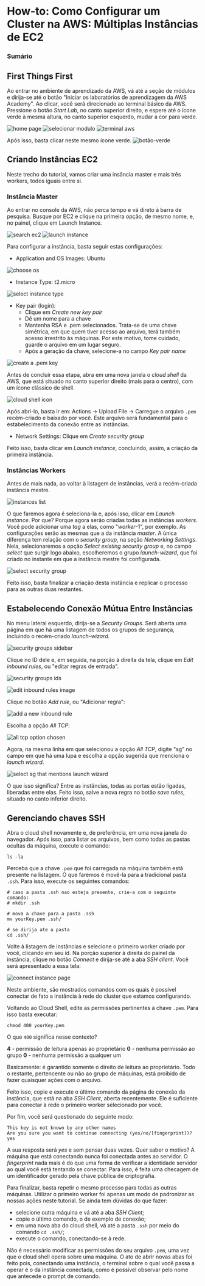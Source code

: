 # How-to: Como Configurar um Cluster na AWS: Múltiplas Instâncias de EC2

### Sumário

## First Things First

Ao entrar no ambiente de aprendizado da AWS, vá até a seção de módulos e dirija-se até o botão "Iniciar os laboratórios de aprendizagem da AWS Academy". Ao clicar, você será direcionado ao terminal básico da AWS. Pressione o botão *Start Lab*, no canto superior direito, e espere até o ícone verde à mesma altura, no canto superior esquerdo, mudar a cor para verde.

![home page](./assets/aws-pagina-inicial.png)
![selecionar modulo](./assets/aws-selecionar-modulo.png)
![terminal aws](./assets/aws-terminal-aws.png)

Após isso, basta clicar neste mesmo ícone verde.
![botão-verde](./assets/aws-verde.png)

## Criando Instâncias EC2

Neste trecho do tutorial, vamos criar uma insância master e mais três workers, todos iguais entre si.

### Instância Master

Ao entrar no console da AWS, não perca tempo e vá direto à barra de pesquisa. Busque por EC2 e clique na primeira opção, de mesmo nome, e, no painel, clique em Launch Instance.

![search ec2](./assets/aws-search-ec2.png)
![launch instance](./assets/launch-ec2.png)

Para configurar a instância, basta seguir estas configurações:
- Application and OS Images: Ubuntu

![choose os](./assets/choose-os.png)

- Instance Type: t2.micro

![select instance type](./assets/instance-type.png)

- Key pair (login):
  - Clique em *Create new key pair*
  - Dê um nome para a chave
  - Mantenha RSA e .pem selecionados. Trata-se de uma chave simétrica, em que quem tiver acesso ao arquivo, terá também acesso irrestrito às máquinas. Por este motivo, tome cuidado, guarde o arquivo em um lugar seguro.
  - Após a geração da chave, selecione-a no campo *Key pair name*

![create a .pem key](./assets/pem-key.png)

Antes de concluir essa etapa, abra em uma nova janela o *cloud shell* da AWS, que está situado no canto superior direito (mais para o centro), com um ícone clássico de shell.

![cloud shell icon](./assets/cloud-shell.png)

Após abri-lo, basta ir em: Actions -> Upload File -> Carregue o arquivo `.pem` recém-criado e baixado por você. Este arquivo será fundamental para o estabelecimento da conexão entre as instâncias.

- Network Settings: Clique em *Create security group*

Feito isso, basta clicar em *Launch instance*, concluindo, assim, a criação da primeira instância.

### Instâncias Workers

Antes de mais nada, ao voltar à listagem de instâncias, verá a recém-criada instância mestre.

![instances list](./assets/instances.png)

O que faremos agora é seleciona-la e, após isso, clicar em *Launch instance*. Por que? Porque agora serão criadas todas as instâncias *workers*. Você pode adicionar uma *tag* a elas, como "*worker*-1", por exemplo. As configurações serão as mesmas que a da instância *master*. A única diferença tem relação com o *security group*, na seção *Networking Settings*. Nela, selecionaremos a opção *Select existing security group* e, no campo *select* que surgir logo abaixo, escolheremos o grupo *launch-wizard*, que foi criado no instante em que a instância mestre foi configurada.

![select security group](./assets/select-security-group.png)

Feito isso, basta finalizar a criação desta instância e replicar o processo para as outras duas restantes.

## Estabelecendo Conexão Mútua Entre Instâncias

No menu lateral esquerdo, dirija-se a *Security Groups*. Será aberta uma página em que há uma listagem de todos os grupos de segurança, incluindo o recém-criado *launch-wizard*.

![security groups sidebar](./assets/security-groups.png)

Clique no ID dele e, em seguida, na porção à direita da tela, clique em *Edit inbound rules*, ou "editar regras de entrada".

![security groups ids](./assets/sec-ids.png)

![edit inbound rules image](./assets/inbound-rules.png)

Clique no botão *Add rule*, ou "Adicionar regra":

![add a new inbound rule](./assets/add-rule.png)

Escolha a opção *All TCP*:

![all tcp option chosen](./assets/all-tcp.png)

Agora, na mesma linha em que selecionou a opção *All TCP*, digite "sg" no campo em que há uma lupa e escolha a opção sugerida que menciona o *launch wizard*.

![select sg that mentions launch wizard](./assets/sg-wizard.png)

O que isso significa? Entre as instâncias, todas as portas estão ligadas, liberadas entre elas. Feito isso, salve a nova regra no botão *save rules*, situado no canto inferior direito.

## Gerenciando chaves SSH

Abra o cloud shell novamente e, de preferência, em uma nova janela do navegador. Após isso, para listar os arquivos, bem como todas as pastas ocultas da máquina, execute o comando:

```shell
ls -la
```

Perceba que a chave `.pem` que foi carregada na máquina também está presente na listagem. O que faremos é movê-la para a tradicional pasta `.ssh`. Para isso, execute os seguintes comandos:

```shell
# caso a pasta .ssh nao esteja presente, crie-a com o seguinte comando:
# mkdir .ssh
```

```shell
# mova a chave para a pasta .ssh
mv yourKey.pem .ssh/
```

```shell
# se dirija ate a pasta
cd .ssh/
```

Volte à listagem de instâncias e selecione o primeiro worker criado por você, clicando em seu id. Na porção superior à direita do painel da instância, clique no botão *Connect* e dirija-se até a aba *SSH client*. Você será apresentado a essa tela:

![connect instance page](./assets/connect-instance-page.png)

Neste ambiente, são mostrados comandos com os quais é possível conectar de fato a instância à rede do cluster que estamos configurando.

Voltando ao Cloud Shell, edite as permissões pertinentes à chave `.pem`. Para isso basta executar:

```shell
chmod 400 yourKey.pem
```

O que `400` significa nesse contexto?

**4** - permissão de leitura apenas ao proprietário
**0** - nenhuma permissão ao grupo
**0** - nenhuma permissão a qualquer um

Basicamente: é garantido somente o direito de leitura ao proprietário. Todo o restante, pertencente ou não ao grupo de máquinas, está proibido de fazer quaisquer ações com o arquivo.

Feito isso, copie e execute o último comando da página de conexão da instância, que está na aba *SSH Client*, aberta recentemente. Ele é suficiente para conectar à rede o primeiro worker selecionado por você.

Por fim, você será questionado do seguinte modo:

```shell
This key is not known by any other names
Are you sure you want to continue connecting (yes/no/[fingerprint])? yes
```

A sua resposta será *yes* e sem pensar duas vezes. Quer saber o motivo? A máquina que está conectando nunca foi conectada antes ao servidor. O *fingerprint* nada mais é do que uma forma de verificar a identidade servidor ao qual você está tentando se conectar. Para isso, é feita uma checagem de um identificador gerado pela chave pública de criptografia.

Para finalizar, basta repetir o mesmo processo para todas as outras máquinas. Utilizar o primeiro worker foi apenas um modo de padronizar as nossas ações neste tutorial. Se ainda tem dúvidas do que fazer:
- selecione outra máquina e vá até a aba *SSH Client*;
- copie o último comando, o de exemplo de conexão;
- em uma nova aba do cloud shell, vá até a pasta `.ssh` por meio do comando `cd .ssh/`;
- execute o comando, conectando-se à rede.

Não é necessário modificar as permissões do seu arquivo `.pem`, uma vez que o cloud shell opera sobre uma máquina. O ato de abrir novas abas foi feito pois, conectando uma instância, o terminal sobre o qual você passa a operar é o da instância conectada, como é possível observar pelo nome que antecede o prompt de comando.
